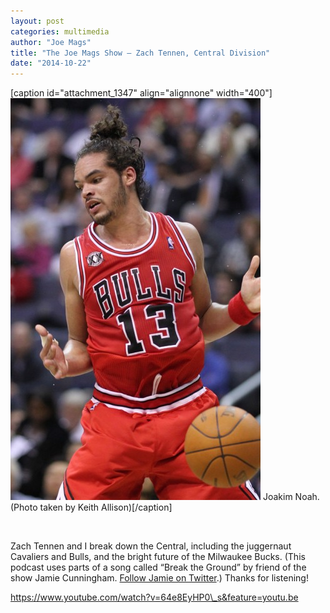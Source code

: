 ```yaml
---
layout: post
categories: multimedia
author: "Joe Mags"
title: "The Joe Mags Show — Zach Tennen, Central Division"
date: "2014-10-22"
---
```


\[caption id="attachment\_1347" align="alignnone" width="400"\][![Joakim Noah. (Photo taken by Keith Allison)](/img/noah-e1414081640803.jpg)](http://www.thehighscreen.com/wp-content/uploads/2014/10/noah-e1414081640803.jpg) Joakim Noah. (Photo taken by Keith Allison)\[/caption\]

 

Zach Tennen and I break down the Central, including the juggernaut Cavaliers and Bulls, and the bright future of the Milwaukee Bucks. (This podcast uses parts of a song called “Break the Ground” by friend of the show Jamie Cunningham. [Follow Jamie on Twitter](https://twitter.com/JmeCunningham).) Thanks for listening!

https://www.youtube.com/watch?v=64e8EyHP0\_s&feature=youtu.be

